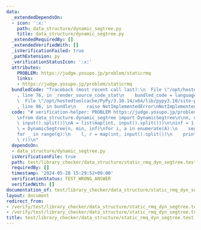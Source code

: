 ```yaml
---
data:
  _extendedDependsOn:
  - icon: ':x:'
    path: data_structure/dynamic_segtree.py
    title: data_structure/dynamic_segtree.py
  _extendedRequiredBy: []
  _extendedVerifiedWith: []
  _isVerificationFailed: true
  _pathExtension: py
  _verificationStatusIcon: ':x:'
  attributes:
    PROBLEM: https://judge.yosupo.jp/problem/staticrmq
    links:
    - https://judge.yosupo.jp/problem/staticrmq
  bundledCode: "Traceback (most recent call last):\n  File \"/opt/hostedtoolcache/PyPy/3.10.14/x64/lib/pypy3.10/site-packages/onlinejudge_verify/documentation/build.py\"\
    , line 76, in _render_source_code_stat\n    bundled_code = language.bundle(\n\
    \  File \"/opt/hostedtoolcache/PyPy/3.10.14/x64/lib/pypy3.10/site-packages/onlinejudge_verify/languages/python.py\"\
    , line 96, in bundle\n    raise NotImplementedError\nNotImplementedError\n"
  code: "# verification-helper: PROBLEM https://judge.yosupo.jp/problem/staticrmq\n\
    \nfrom data_structure.dynamic_segtree import DynamicSegtree\n\nn, q = map(int,\
    \ input().split())\nA = list(map(int, input().split()))\n\ninf = 1 << 60\nseg\
    \ = DynamicSegtree(n, min, inf)\nfor i, a in enumerate(A):\n    seg[i] = a\n\n\
    for _ in range(q):\n    l, r = map(int, input().split())\n    print(seg.prod(l,\
    \ r))\n"
  dependsOn:
  - data_structure/dynamic_segtree.py
  isVerificationFile: true
  path: test/library_checker/data_structure/static_rmq_dyn_segtree.test.py
  requiredBy: []
  timestamp: '2024-05-28 15:29:52+09:00'
  verificationStatus: TEST_WRONG_ANSWER
  verifiedWith: []
documentation_of: test/library_checker/data_structure/static_rmq_dyn_segtree.test.py
layout: document
redirect_from:
- /verify/test/library_checker/data_structure/static_rmq_dyn_segtree.test.py
- /verify/test/library_checker/data_structure/static_rmq_dyn_segtree.test.py.html
title: test/library_checker/data_structure/static_rmq_dyn_segtree.test.py
---
```

